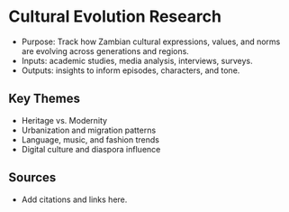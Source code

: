 # Cultural Evolution Research

- Purpose: Track how Zambian cultural expressions, values, and norms are evolving across generations and regions.
- Inputs: academic studies, media analysis, interviews, surveys.
- Outputs: insights to inform episodes, characters, and tone.

## Key Themes

- Heritage vs. Modernity
- Urbanization and migration patterns
- Language, music, and fashion trends
- Digital culture and diaspora influence

## Sources

- Add citations and links here.
